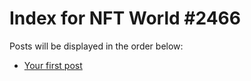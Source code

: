 # Index for NFT World #2466
Posts will be displayed in the order below:

- [Your first post](./001-first.md)

